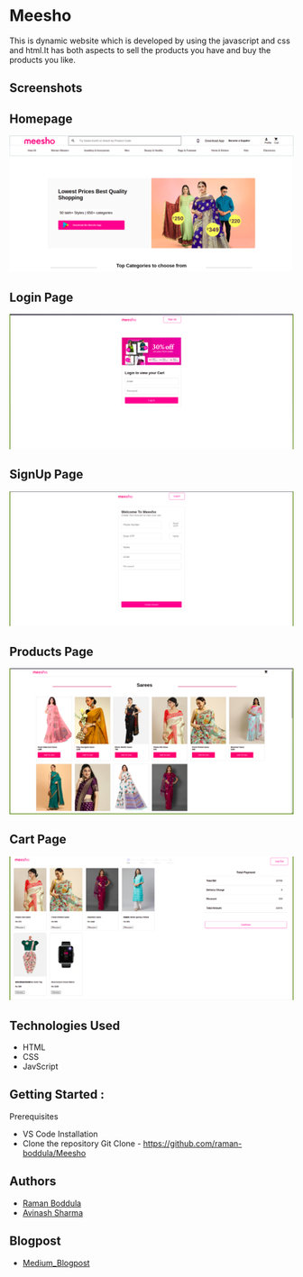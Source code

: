 # Meesho
This is dynamic website which is developed by using the javascript and css and html.It has both aspects to sell the products you have and buy the products you like.

## Screenshots
## Homepage 
![App Screenshot](https://raw.githubusercontent.com/raman-boddula/Meesho/main/meesho_clone.png)

## Login Page
![App Screenshot](https://raw.githubusercontent.com/raman-boddula/Meesho/main/login_page.png)

## SignUp Page
![App Screenshot](https://raw.githubusercontent.com/raman-boddula/Meesho/main/signup_page.png)

## Products Page
![App Screenshot](https://raw.githubusercontent.com/raman-boddula/Meesho/main/products_page.png)

## Cart Page
![App Screenshot](https://raw.githubusercontent.com/raman-boddula/Meesho/main/cart_page.png)

## Technologies Used

- HTML
- CSS
- JavScript

## Getting Started :

Prerequisites

- VS Code
  Installation
- Clone the repository
  Git Clone - https://github.com/raman-boddula/Meesho


## Authors

- [Raman Boddula](https://github.com/raman-boddula)
- [Avinash Sharma](https://www.linkedin.com/in/avinash-sharma-1269511b8/)


## Blogpost
- [Medium_Blogpost](https://medium.com/@raman_rc001/masai-school-collaboration-project-cloning-of-meesho-com-1bf607b7a885)
